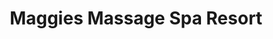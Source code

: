 ---
title: "Maggies Massage Spa Resort"
url: /houghton/maggies-massage-spa-resort/
shop: Massage
---